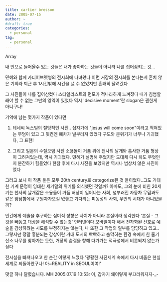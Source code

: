 ```yaml
---
title: cartier bresson
date: 2005-07-15
author: ~
#draft: true
categories:
  - personal
tag:
  - personal
---
```




Array

내 안으로 들어올수 있는 것들은
내가 좋아하는 것들이 아니라
나를 집어삼키는 것...

민혜와 함께 카티어브렛썽의 전시회에 다녀왔다
이런 거장의 전시회를 본다는게 흔치 않은 기회라
퇴근 후 1시간밖에 시간을 낼 수 없었지만 흔쾌히 달려갔다

그 사진들이 나를 집어삼켰다
스타일리스트의 면모가 적나라하게 느껴졌다
내가 침범할래야 할 수 없는 그만의 영역이 있었다
역시 'decisive moment'란 slogan은 괜한게 아니구나!

기억에 남는 몇가지 작품이 있다면
1. 테네씨 녹스빌의 절망적인 사진..
십자가에 "jesus will come soon"이라고 적혀있는 무덤이 있고 그 뒷켠엔 폐차가 널부러져 있었다
구도와 분위기가 너무나 기괴했다, 그 표현!

2. 그리고 일본의 수질오염 사진
소용돌이 거품 위에 천사의 날개와 흡사한 거품 형상이 그려져있는데,
역시 기괴했다. 민혜가 설명해 주었지만 도대체 다시 봐도 무엇인지 분간하기 힘들었다 한참 후에 다시 사진을 보았지만 역시나 범상치 않은 사진이었다

그러고 보니 이 작품 둘은 모두 20th century로 categorize된 것 들이었다..그도 거대한 기계 문명이 잉태한 세기말의 위기를 의식했던 것일까? 
아마도, 그의 눈에 비친 20세기는 
천사의 날개같은 소용돌이 거품 허상이 일어나는 사회, 
널부러진 자동차 무덤과도 같은 암담함에서 구원자가오길 넋놓고 기다리는 피동성의 사회, 무언의 시대가 아니었을까?

인간에게 예술을 추구하는 심미적 성향은 사치가 아니라 본질이라 생각한다
'본질 - 그것을 빼놓고 대상을 해석할 수 없는것'
인터넷이다 모바일이다 해서 전자화된 신호로 예술을 감상하려는 시도를 부정하지는 않는다, 나 또한 그 작업의 일부를 담당하고 있고..
그렇지만 정말 흥분되는 감상이란
거대 도시의 빡빡하고 숨막히는 환경 속에서 한 줄기 산소 나무를 찾아가는 듯한, 거장의 숨결을 향해 다가가는 적극성에서 비롯되지 않는가 싶다

전시실을 빠져나오고 한 순간 이렇게 느꼈다
'광활한 사진세계 속에서 다시 비좁은 현실세계로 되돌아왔구나! 아~REALITY in SEOUL이여!'


 댓글 하나 달렸습니다.
 MH 2005.07.19 10:53: 
아, 갑자기 왜이렇게 부끄러워지지-_-





